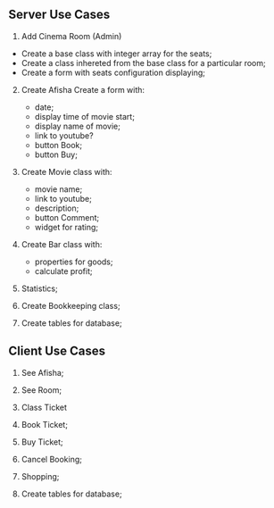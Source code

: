 ## Server Use Cases

1. Add Cinema Room	(Admin)
- Create a base class with integer array for the seats;
- Create a class inhereted from the base class for a particular room;
- Create a form with seats configuration displaying;

2. Create Afisha 
Create a form with:
    - date;
    - display time of movie start;
    - display name of movie;
    - link to youtube?
    - button Book;
    - button Buy;

3. Create Movie class with:
    - movie name;
    - link to youtube;
    - description;
    - button Comment;
    - widget for rating;

4. Create Bar class with:
    - properties for goods;
    - calculate profit;

5. Statistics;

6. Create Bookkeeping class;

7. Create tables for database;

## Client Use Cases
1. See Afisha;

2. See Room;

3. Class Ticket

4. Book Ticket;

5. Buy Ticket;

6. Cancel Booking;

7. Shopping;

8. Create tables for database;
